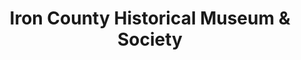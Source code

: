 ---
layout: repo
title: "Iron County Historical Museum & Society"
id: 3859
permalink: repos/3859/
---
